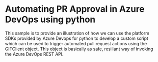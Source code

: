 # Automating PR Approval in Azure DevOps using python

<p>This sample is to provide an illustration of how we can use the platform SDKs provided by Azure Devops for python to develop a custom script which can be used to
   trigger automated pull request actions using the GITClient object. This object is basically as safe, resiliant way of invoking the Azure DevOps REST API. </p>
   
